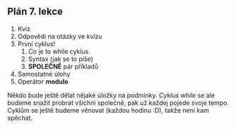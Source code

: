 ## Plán 7. lekce

1. Kvíz
2. Odpovědi na otázky ve kvízu
3. První cyklus!
   1. Co je to while cyklus
   2. Syntax (jak se to píše)
   3. **SPOLEČNĚ** pár příkladů
4. Samostatné úlohy
5. Operátor **modulo**


Někdo bude ještě dělat nějaké úložky na podmínky. *Cyklus while* se ale budeme snažit probrat všichni společně, pak už každej 
pojede svoje tempo. Cyklům se ještě budeme věnovat (každou hodinu :D), takže není kam spěchat.
